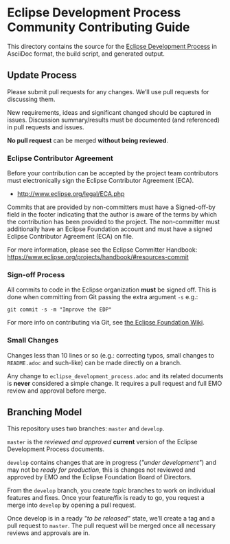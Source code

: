 # Eclipse Development Process Community Contributing Guide

This directory contains the source for the [Eclipse Development Process](eclipse_development_process.adoc) in AsciiDoc format, the build script, and generated output.

## Update Process

Please submit pull requests for any changes. We’ll use pull requests for discussing them.

New requirements, ideas and significant changed should be captured in issues. Discussion summary/results must be documented (and referenced) in pull requests and issues.

**No pull request** can be merged **without being reviewed**.

### Eclipse Contributor Agreement

Before your contribution can be accepted by the project team contributors must
electronically sign the Eclipse Contributor Agreement (ECA).

* http://www.eclipse.org/legal/ECA.php

Commits that are provided by non-committers must have a Signed-off-by field in
the footer indicating that the author is aware of the terms by which the
contribution has been provided to the project. The non-committer must
additionally have an Eclipse Foundation account and must have a signed Eclipse
Contributor Agreement (ECA) on file.

For more information, please see the Eclipse Committer Handbook:
https://www.eclipse.org/projects/handbook/#resources-commit

### Sign-off Process

All commits to code in the Eclipse organization **must** be signed off. 
This is done when committing from Git passing the extra argument `-s` e.g.:

```shell
git commit -s -m "Improve the EDP"
```

For more info on contributing via Git, see [the Eclipse Foundation Wiki](http://wiki.eclipse.org/Development_Resources/Contributing_via_Git).

### Small Changes

Changes less than 10 lines or so (e.g.: correcting typos, small changes to `README.adoc` and such-like) can be made directly on a branch.

Any change to `eclipse_development_process.adoc` and its related documents is **never** considered a simple change. 
It requires a pull request and full EMO review and approval before merge.

## Branching Model

This repository uses two branches: `master` and `develop`.

`master` is the *reviewed and approved* **current** version of the Eclipse Development Process documents.

`develop` contains changes that are in progress (*"under development"*) and may not be *ready for production*, this is changes not reviewed and approved by EMO and the Eclipse Foundation Board of Directors.

From the `develop` branch, you create *topic* branches to work on individual features and fixes. Once your feature/fix is ready to go, you request a merge into `develop` by opening a pull request.

Once develop is in a ready *"to be released"* state, we’ll create a tag and a pull request to `master`. The pull request will be merged once all necessary reviews and approvals are in.
